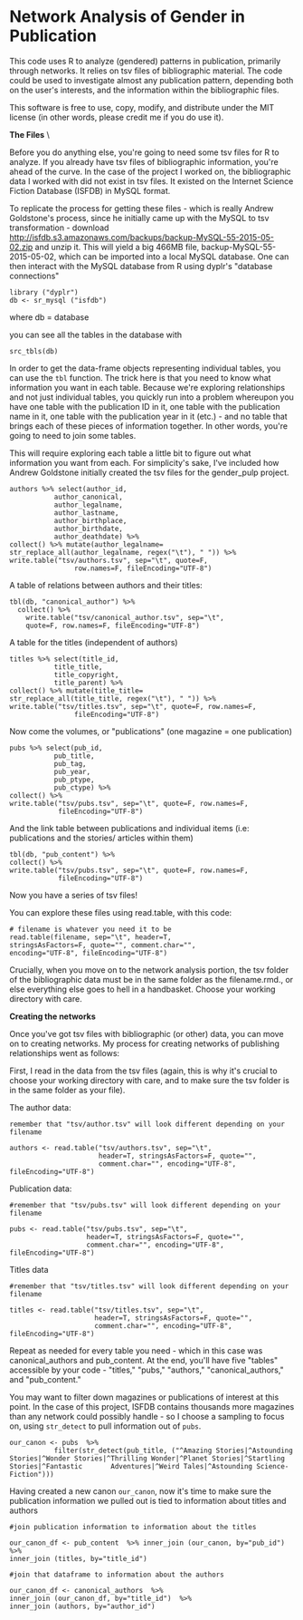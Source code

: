 # Network Analysis of Gender in Publication  

This code uses R to analyze (gendered) patterns in publication, primarily through networks. It relies on tsv files of bibliographic material. The code could be used to investigate almost any publication pattern, depending both on the user's interests, and the information within the bibliographic files. 

This software is free to use, copy, modify, and distribute under the MIT license (in other words, please credit me if you do use it). 

**The Files**  \


Before you do anything else, you're going to need some tsv files for R to analyze. If you already have tsv files of bibliographic information, you're ahead of the curve. In the case of the project I worked on, the bibliographic data I worked with did not exist in tsv files. It existed on the Internet Science Fiction Database (ISFDB) in MySQL format. 

To replicate the process for getting these files - which is really Andrew Goldstone's process, since he initially came up with the MySQL to tsv transformation -  download  http://isfdb.s3.amazonaws.com/backups/backup-MySQL-55-2015-05-02.zip and unzip it. This will yield a big 466MB file, backup-MySQL-55-2015-05-02, which can be imported into a local MySQL database. One can then interact with the MySQL database from R using dyplr's "database connections" 

```
library ("dyplr") 
db <- sr_mysql ("isfdb")
``` 
where db = database 

you can see all the tables in the database with 
``` 
src_tbls(db)
``` 
In order to get the data-frame objects representing individual tables, you can use the ```tbl``` function. The trick here is that you need to know what information you want in each table. Because we're exploring relationships and not just individual tables, you quickly run into a problem whereupon you have one table with the publication ID in it, one table with the publication name in it, one table with the publication year in it (etc.) - and no table that brings each of these pieces of information together. In other words, you're going to need to join some tables. 

This will require exploring each table a little bit to figure out what information you want from each. For simplicity's sake, I've included how Andrew Goldstone initially created the tsv files for the gender_pulp project. 

```
authors %>% select(author_id,
           author_canonical,
           author_legalname,
           author_lastname,
           author_birthplace,
           author_birthdate,
           author_deathdate) %>%
collect() %>% mutate(author_legalname=
str_replace_all(author_legalname, regex("\t"), " ")) %>% write.table("tsv/authors.tsv", sep="\t", quote=F,
                row.names=F, fileEncoding="UTF-8")
``` 
A table of relations between authors and their titles: 

``` 
tbl(db, "canonical_author") %>% 
  collect() %>%
    write.table("tsv/canonical_author.tsv", sep="\t", 
    quote=F, row.names=F, fileEncoding="UTF-8")
```
A table for the titles (independent of authors) 

``` 
titles %>% select(title_id,
           title_title,
           title_copyright,
           title_parent) %>%
collect() %>% mutate(title_title=
str_replace_all(title_title, regex("\t"), " ")) %>% write.table("tsv/titles.tsv", sep="\t", quote=F, row.names=F,
                fileEncoding="UTF-8")
``` 
Now come the volumes, or "publications" (one magazine = one publication) 

``` 
pubs %>% select(pub_id,
           pub_title,
           pub_tag,
           pub_year,
           pub_ptype,
           pub_ctype) %>%
collect() %>%
write.table("tsv/pubs.tsv", sep="\t", quote=F, row.names=F,
            fileEncoding="UTF-8")
``` 
And the link table between publications and individual items (i.e: publications and the stories/ articles within them) 

```
tbl(db, "pub_content") %>%
collect() %>%
write.table("tsv/pubs.tsv", sep="\t", quote=F, row.names=F,
            fileEncoding="UTF-8")
``` 
Now you have a series of tsv files! 

You can explore these files using read.table, with this code: 

``` 
# filename is whatever you need it to be
read.table(filename, sep="\t", header=T, 
stringsAsFactors=F, quote="", comment.char="", 
encoding="UTF-8", fileEncoding="UTF-8")

``` 

Crucially, when you move on to the network analysis portion, the tsv folder of the bibliographic data must be in the same folder as the filename.rmd., or else everything else goes to hell in a handbasket. Choose your working directory with care. 

**Creating the networks** 

Once you've got tsv files with bibliographic (or other) data, you can move on to creating networks. My process for creating networks of publishing relationships went as follows: 

First, I read in the data from the tsv files (again, this is why it's crucial to choose your working directory with care, and to make sure the tsv folder is in the same folder as your file). 

The author data: 
``` 
remember that "tsv/author.tsv" will look different depending on your filename 

authors <- read.table("tsv/authors.tsv", sep="\t", 
                      header=T, stringsAsFactors=F, quote="", 
                      comment.char="", encoding="UTF-8", fileEncoding="UTF-8")
```

Publication data: 

``` 
#remember that "tsv/pubs.tsv" will look different depending on your filename 

pubs <- read.table("tsv/pubs.tsv", sep="\t", 
                   header=T, stringsAsFactors=F, quote="", 
                   comment.char="", encoding="UTF-8", fileEncoding="UTF-8")
``` 
Titles data 

```
#remember that "tsv/titles.tsv" will look different depending on your filename 

titles <- read.table("tsv/titles.tsv", sep="\t", 
                     header=T, stringsAsFactors=F, quote="", 
                     comment.char="", encoding="UTF-8", fileEncoding="UTF-8")
``` 
Repeat as needed for every table you need - which in this case was canonical_authors and pub_content. At the end, you'll have five "tables" accessible by your code - "titles," "pubs," "authors," "canonical_authors," and "pub_content." 

You may want to filter down magazines or publications of interest at this point. In the case of this project, ISFDB contains thousands more magazines than any network could possibly handle - so I choose a sampling to focus on, using ```str_detect``` to pull information out of ```pubs```. 

``` 
our_canon <- pubs  %>% 
           filter(str_detect(pub_title, ("^Amazing Stories|^Astounding Stories|^Wonder Stories|^Thrilling Wonder|^Planet Stories|^Startling Stories|^Fantastic       Adventures|^Weird Tales|^Astounding Science-Fiction")))
```
Having created a new canon ```our_canon```, now it's time to make sure the publication information we pulled out is tied to information about titles and authors 

``` 
#join publication information to information about the titles

our_canon_df <- pub_content  %>% inner_join (our_canon, by="pub_id")  %>%
inner_join (titles, by="title_id")

#join that dataframe to information about the authors

our_canon_df <- canonical_authors  %>%
inner_join (our_canon_df, by="title_id")  %>%
inner_join (authors, by="author_id")

``` 

